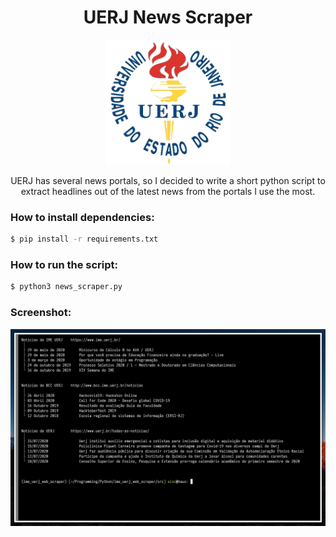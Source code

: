 <div align="center">
	<h1>UERJ News Scraper</h1>
	<img src="./assets/logo.png" width="200">
	<p>UERJ has several news portals, so I decided to write a short python script to extract headlines out of the latest news from the portals I use the most.</p>
</div>
<h3>How to install dependencies:</h2>

``` bash
$ pip install -r requirements.txt
```

<h3>How to run the script:</h2>

``` bash
$ python3 news_scraper.py
```

<h3>Screenshot:</h3>
<div align="center">
	<img src="./assets/screenshot.png">
</div>